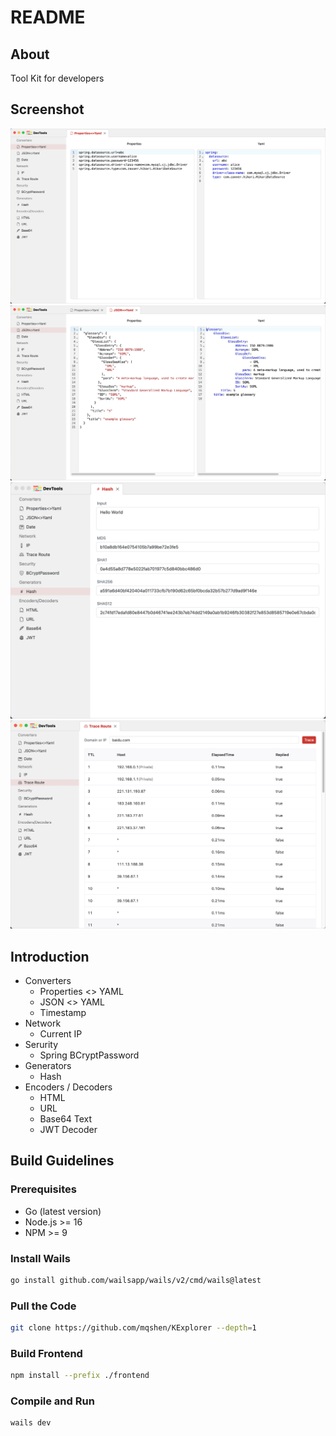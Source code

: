 # README

## About

Tool Kit for developers


## Screenshot
![Yaml](./screenshot/yaml.png)
![Json](./screenshot/json.png)
![Hash](./screenshot/hash.png)
![TraceRoute](./screenshot/traceroute.png)

## Introduction
- Converters
  - Properties <> YAML
  - JSON <> YAML
  - Timestamp
- Network
  - Current IP
- Serurity
  - Spring BCryptPassword
- Generators
  - Hash
- Encoders / Decoders
  - HTML
  - URL
  - Base64 Text
  - JWT Decoder

## Build Guidelines

### Prerequisites

* Go (latest version)
* Node.js >= 16
* NPM >= 9

### Install Wails

```bash
go install github.com/wailsapp/wails/v2/cmd/wails@latest
```

### Pull the Code

```bash
git clone https://github.com/mqshen/KExplorer --depth=1
```

### Build Frontend

```bash
npm install --prefix ./frontend
```

### Compile and Run

```bash
wails dev
```